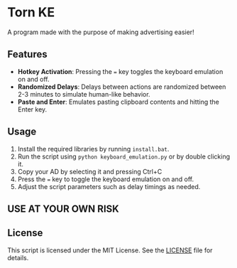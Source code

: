 # Torn KE

A program made with the purpose of making advertising easier!

## Features

- **Hotkey Activation**: Pressing the `=` key toggles the keyboard emulation on and off.
- **Randomized Delays**: Delays between actions are randomized between 2-3 minutes to simulate human-like behavior.
- **Paste and Enter**: Emulates pasting clipboard contents and hitting the Enter key.

## Usage

1. Install the required libraries by running `install.bat`.
2. Run the script using `python keyboard_emulation.py` or by double clicking it.
3. Copy your AD by selecting it and pressing Ctrl+C
4. Press the `=` key to toggle the keyboard emulation on and off.
5. Adjust the script parameters such as delay timings as needed.

## USE AT YOUR OWN RISK

## License

This script is licensed under the MIT License. See the [LICENSE](LICENSE) file for details.
```
